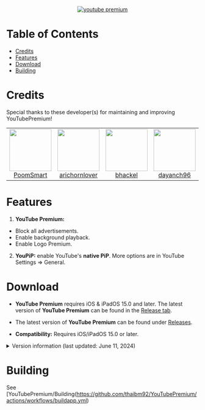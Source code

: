 <p align="center">
  <a href="https://user-images.githubusercontent.com/78001398/217129808-4efa2213-9e01-4fa4-a9d4-04c90e7fa88b.png](https://i.upanh.org/2024/06/14/z5537594942598_b3ef756af5a44685ff9da7a6251e1f46d557953569c05ae2.jpeg">
    <img src="https://i.upanh.org/2024/06/14/z5537594942598_b3ef756af5a44685ff9da7a6251e1f46d557953569c05ae2.jpeg" alt="youtube premium">
  </a>
</p>


# Table of Contents

* [Credits](#credits)
* [Features](#features)
* [Download](#download)
* [Building](#building)

# Credits

<table id='maintainer credit'>
Special thanks to these developer(s) for maintaining and improving YouTubePremium!
<tr>
<td align="center">
<a href='https://github.com/PoomSmart'>
<img src='https://user-images.githubusercontent.com/78001398/271811615-96093202-4aec-4e50-a750-8c7b83f3862c.png' width='110px'>
</a>
<br>
<a href='https://twitter.com/poomsmart'>PoomSmart</a>
</td>
<td align="center">
<a href='https://github.com/arichornlover'>
<img src='https://user-images.githubusercontent.com/78001398/271853100-d5c74be7-4890-411c-907a-dc5f7b5fa46e.png' width='110px;'>
</a>
<br>
<a href='https://github.com/arichornlover'>arichornlover</a>
</td>
<td align="center">
<a href='https://github.com/bhackel'>
<img src='https://github.com/arichornlover/uYouEnhanced/assets/78001398/d1d46f69-d7b9-4e6a-82b6-e5629d26667b' width='110px;'>
</a>
<br>
<a href='https://github.com/bhackel'>bhackel</a>
</td>
<td align="center">
<a href='https://github.com/dayanch96'>
<img src='https://user-images.githubusercontent.com/78001398/271853514-129334b3-498f-4804-aceb-392bf5e373e6.png' width='110px;'>
</a>
<br>
<a href='https://github.com/dayanch96'>dayanch96</a>
</td>

<td align="center">
<a href='https://github.com/Balackburn'>
<img src='https://user-images.githubusercontent.com/78001398/271853318-3005deb3-b484-4b2b-a093-44c2af79b9af.png' width='110px;'>
</a>
<br>
<a href='https://github.com/Balackburn'>Balackburn</a>
</td>

<td align="center">
<a href='https://github.com/theos/theos'>
<img src='https://user-images.githubusercontent.com/78001398/271813393-56a63730-a56d-41ba-b473-4d37761526c9.png' width='110px'>
</a>
<br>
<a href='https://theos.dev'>theos</a>
</td>
</tr>
</table>

# Features

1. **YouTube Premium:**
- Block all advertisements.
- Enable background playback.
- Enable Logo Premium.

2. **YouPiP:** enable YouTube's **native PiP**. More options are in YouTube Settings => General.

# Download

- **YouTube Premium** requires iOS & iPadOS 15.0 and later. The latest version of **YouTube Premium** can be found in the [Release tab](https://github.com/thaibm92/YouTubePremium/releases).

- The latest version of **YouTube Premium** can be found under [Releases](https://github.com/thaibm92/YouTubePremium/releases).
- **Compatibility:** Requires iOS/iPadOS 15.0 or later.

<details>
  <summary>Version information (last updated: June 11, 2024)</summary>

| **Tweaks/App** | **Developer** | **Version** | **Open source** |
| - | - | :-: | :-:  |
| **YouTube** | Google Inc | 19.23.3 | ✖︎ |
| **YouTube Premium** | [Thaibm92](https://github.com/thaibm92/youtubepremium) | 1.6.6 | [✔︎](https://github.com/thaibm92/youtubepremium) |
| **Open in YouTube** | [CokePokes](https://github.com/CokePokes/) | 1.2 |[✔︎](https://github.com/CokePokes/)|
| **YouPiP** | [PoomSmart](https://twitter.com/poomsmart) | 1.8.9 | [✔︎](https://github.com/PoomSmart/YouPiP) |


</details>

# Building
See [YouTubePremium/Building(https://github.com/thaibm92/YouTubePremium/actions/workflows/buildapp.yml)

